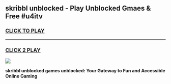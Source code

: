 
## skribbl unblocked - Play Unblocked Gmaes & Free #u4itv
<h3>
<a href="https://news.freeplayer.one?title=skribbl_unblocked&ref=24F">CLICK TO PLAY</a></h3>
<hr>

<h3>
<a href="https://news.freeplayer.one?title=skribbl_unblocked&ref=24F">CLICK 2 PLAY</a>
  
</h3>

<a href="https://news.freeplayer.one?title=skribbl_unblocked&ref=24F/"><img src="https://clearcache.store/games.png"></a>


**skribbl unblocked games unblocked: Your Gateway to Fun and Accessible Online Gaming**
